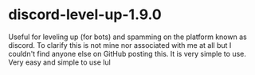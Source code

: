 # discord-level-up-1.9.0
Useful for leveling up (for bots) and spamming on the platform known as discord. To clarify this is not mine nor associated with me at all but I couldn't find anyone else on GitHub posting this. It is very simple to use.
Very easy and simple to use lul
